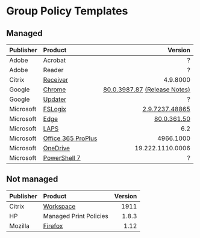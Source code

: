 <h1 id="group-policy-templates">Group Policy Templates</h1>
<h2 id="managed">Managed</h2>

<table>
<thead>
<tr>
<th>Publisher</th>
<th align="left">Product</th>
<th align="right">Version</th>
</tr>
</thead>
<tbody>
<tr>
<td>Adobe</td>
<td align="left">Acrobat</td>
<td align="right">?</td>
</tr>
<tr>
<td>Adobe</td>
<td align="left">Reader</td>
<td align="right">?</td>
</tr>
<tr>
<td>Citrix</td>
<td align="left"><a href="https://www.citrix.com/downloads/citrix-receiver/legacy-receiver-for-windows-ltsr/">Receiver</a></td>
<td align="right">4.9.8000</td>
</tr>
<tr>
<td>Google</td>
<td align="left"><a href="https://cloud.google.com/chrome-enterprise/browser/download/#chrome-browser-policies">Chrome</a></td>
<td align="right"><a href="https://dl.google.com/dl/edgedl/chrome/policy/policy_templates.zip">80.0.3987.87</a> <a href="https://support.google.com/chrome/a/answer/7679408/">(Release Notes)</a></td>
</tr>
<tr>
<td>Google</td>
<td align="left"><a href="https://cloud.google.com/chrome-enterprise/browser/download/#chrome-browser-policies">Updater</a></td>
<td align="right">?</td>
</tr>
<tr>
<td>Microsoft</td>
<td align="left"><a href="https://docs.microsoft.com/en-us/fslogix/install-ht#download-fslogix">FSLogix</a></td>
<td align="right"><a href="https://download.microsoft.com/download/3/d/d/3ddfe262-56c7-496c-9af6-82602d2d7b5d/FSLogix_Apps_2.9.7237.48865.zip">2.9.7237.48865</a></td>
</tr>
<tr>
<td>Microsoft</td>
<td align="left"><a href="https://www.microsoft.com/en-us/edge/business/download">Edge</a></td>
<td align="right"><a href="http://dl.delivery.mp.microsoft.com/filestreamingservice/files/9c98a9b8-54bf-4f15-a9df-02d52a0acd10/MicrosoftEdgePolicyTemplates.cab">80.0.361.50</a></td>
</tr>
<tr>
<td>Microsoft</td>
<td align="left"><a href="https://www.microsoft.com/en-us/download/details.aspx?id=46899">LAPS</a></td>
<td align="right">6.2</td>
</tr>
<tr>
<td>Microsoft</td>
<td align="left"><a href="https://www.microsoft.com/en-us/download/details.aspx?id=49030">Office 365 ProPlus</a></td>
<td align="right">4966.1000</td>
</tr>
<tr>
<td>Microsoft</td>
<td align="left"><a href="https://support.office.com/en-us/article/onedrive-release-notes-845dcf18-f921-435e-bf28-4e24b95e5fc0">OneDrive</a></td>
<td align="right">19.222.1110.0006</td>
</tr>
<tr>
<td>Microsoft</td>
<td align="left"><a href="https://www.verboon.info/2019/12/powershell-7-group-policy-settings-and-eventlogs/">PowerShell 7</a></td>
<td align="right">?</td>
</tr>
</tbody>
</table><h2 id="not-managed">Not managed</h2>

<table>
<thead>
<tr>
<th>Publisher</th>
<th align="left">Product</th>
<th align="right">Version</th>
</tr>
</thead>
<tbody>
<tr>
<td>Citrix</td>
<td align="left"><a href="https://www.citrix.com/downloads/workspace-app/">Workspace</a></td>
<td align="right">1911</td>
</tr>
<tr>
<td>HP</td>
<td align="left">Managed Print Policies</td>
<td align="right">1.8.3</td>
</tr>
<tr>
<td>Mozilla</td>
<td align="left"><a href="https://github.com/mozilla/policy-templates/releases">Firefox</a></td>
<td align="right">1.12</td>
</tr>
</tbody>
</table>
